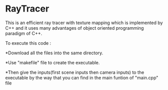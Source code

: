 # RayTracer

This is an efficient ray tracer with texture mapping which is implemented by C++ and it uses many advantages of object oriented programming paradigm of C++.

To execute this code :

*Download all the files into the same directory.

*Use "makefile" file to create the executable.

*Then give the inputs(first scene inputs then camera inputs) to the executable by the way that you can find in the main funtion of "main.cpp" file
